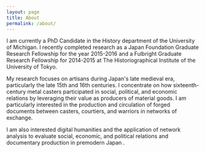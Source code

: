 ```yaml
---
layout: page
title: About
permalink: /about/
---
```


I am currently a PhD Candidate in the History department of the University of Michigan. I recently completed research as a Japan Foundation Graduate Research Fellowship for the year 2015-2016 and a Fulbright Graduate Research Fellowship for 2014-2015 at The Historiographical Institute of the University of Tokyo.

My research focuses on artisans during Japan's late medieval era, particularly the late 15th and 16th centuries. I concentrate on how sixteenth-century metal casters participated in social, political, and economic relations by leveraging their value as producers of material goods. I am particularly interested in the production and circulation of forged documents between casters, courtiers, and warriors in networks of exchange.

I am also interested digital humanities and the application of network analysis to evaluate social, economic, and political relations and documentary production in premodern Japan .
